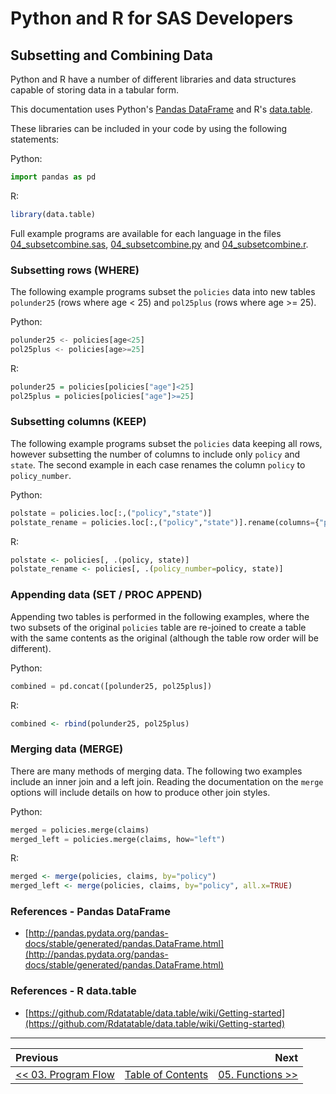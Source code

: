 # Python and R for SAS Developers

## Subsetting and Combining Data

Python and R have a number of different libraries and data structures capable of storing data in a tabular form.

This documentation uses Python's [Pandas DataFrame](http://pandas.pydata.org/pandas-docs/stable/generated/pandas.DataFrame.html) and R's [data.table](https://cran.r-project.org/web/packages/data.table/index.html).

These libraries can be included in your code by using the following statements:

Python:

```python
import pandas as pd
```

R:

```r
library(data.table)
```

Full example programs are available for each language in the files [04_subsetcombine.sas](../src/04_subsetcombine.sas), [04_subsetcombine.py](../src/04_subsetcombine.py) and [04_subsetcombine.r](../src/04_subsetcombine.r).

### Subsetting rows (WHERE)

The following example programs subset the `policies` data into new tables `polunder25` (rows where age &lt; 25) and `pol25plus` (rows where age &gt;= 25).

Python:

```python
polunder25 <- policies[age<25]
pol25plus <- policies[age>=25]
```

R:

```r
polunder25 = policies[policies["age"]<25]
pol25plus = policies[policies["age"]>=25]
```

### Subsetting columns (KEEP)

The following example programs subset the `policies` data keeping all rows, however subsetting the number of columns to include only `policy` and `state`.  The second example in each case renames the column `policy` to `policy_number`.

Python:

```python
polstate = policies.loc[:,("policy","state")]
polstate_rename = policies.loc[:,("policy","state")].rename(columns={"policy": "policy_number"})
```

R:

```r
polstate <- policies[, .(policy, state)]
polstate_rename <- policies[, .(policy_number=policy, state)]
```

### Appending data (SET / PROC APPEND)

Appending two tables is performed in the following examples, where the two subsets of the original `policies` table are re-joined to create a table with the same contents as the original (although the table row order will be different).

Python:

```python
combined = pd.concat([polunder25, pol25plus])
```

R:

```r
combined <- rbind(polunder25, pol25plus)
```

### Merging data (MERGE)

There are many methods of merging data.  The following two examples include an inner join and a left join.  Reading the documentation on the `merge` options will include details on how to produce other join styles.

Python:

```python
merged = policies.merge(claims)
merged_left = policies.merge(claims, how="left")
```

R:

```r
merged <- merge(policies, claims, by="policy")
merged_left <- merge(policies, claims, by="policy", all.x=TRUE)
```

### References - Pandas DataFrame

* [http://pandas.pydata.org/pandas-docs/stable/generated/pandas.DataFrame.html](http://pandas.pydata.org/pandas-docs/stable/generated/pandas.DataFrame.html)

### References - R data.table

* [https://github.com/Rdatatable/data.table/wiki/Getting-started](https://github.com/Rdatatable/data.table/wiki/Getting-started)

---

| Previous       |                | Next           |
|:-------------- |:--------------:| --------------:|
| [&lt;&lt; 03. Program Flow](04_ProgramFlow.md) | [Table of Contents](00_TOC.md) | [05. Functions &gt;&gt;](05_Functions.md) |
